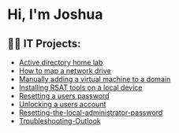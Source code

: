 <h1>Hi, I'm Joshua
<h2>👨‍💻 IT Projects:</h2>

- [Active directory home lab](https://github.com/Jmtechh/ActiveDirectoryLab/tree/main)
- [How to map a network drive](https://github.com/Jmtechh/How-to-map-a-network-drive)
- [Manually adding a virtual machine to a domain](https://github.com/Jmtechh/Manually-adding-a-virtual-machine-to-a-domain)
- [Installing RSAT tools on a local device](https://github.com/Jmtechh/Installing-RSAT-tools-on-a-local-device)
- [Resetting a users password](https://github.com/Jmtechh/Resetting-Password)
- [Unlocking a users account](https://github.com/Jmtechh/Unlocking-a-users-account)
- [Resetting-the-local-administrator-password](https://github.com/Jmtechh/Resetting-the-local-administrator-password)
- [Troubleshooting-Outlook](https://github.com/Jmtechh/Troubleshooting-Outlook)


  




